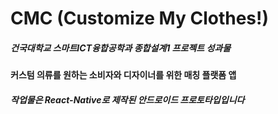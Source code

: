 # CMC (Customize My Clothes!)
##### 건국대학교 스마트ICT융합공학과 종합설계1 프로젝트 성과물
#### 커스텀 의류를 원하는 소비자와 디자이너를 위한 매칭 플랫폼 앱
##### 작업물은 React-Native로 제작된 안드로이드 프로토타입입니다
